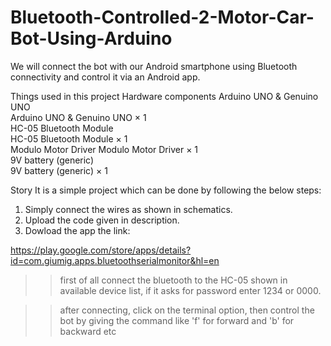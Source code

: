 # Bluetooth-Controlled-2-Motor-Car-Bot-Using-Arduino
We will connect the bot with our Android smartphone using Bluetooth connectivity and control it via an Android app.

Things used in this project
Hardware components
Arduino UNO & Genuino UNO	
Arduino UNO & Genuino UNO
×	1	
HC-05 Bluetooth Module	
HC-05 Bluetooth Module
×	1	
Modulo Motor Driver	
Modulo Motor Driver
×	1	
9V battery (generic)	
9V battery (generic)
×	1	

Story
It is a simple project which can be done by following the below steps:

1. Simply connect the wires as shown in schematics.
2. Upload the code given in description.
3. Dowload the app the link:

https://play.google.com/store/apps/details?id=com.giumig.apps.bluetoothserialmonitor&hl=en

>>first of all connect the bluetooth to the HC-05 shown in available device list, if it asks for password enter 1234 or 0000.

>>after connecting, click on the terminal option, then control the bot by giving the command like 'f' for forward and 'b' for backward etc
